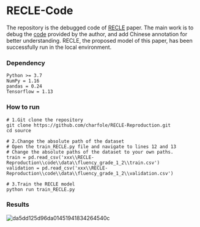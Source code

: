# RECLE-Code

The repository is the debugged code of [RECLE](https://ieeexplore.ieee.org/document/9171289) paper. The main work is to debug the [code](https://github.com/tal-ai/RECLE) provided by the author, and add Chinese annotation for better understanding.
RECLE, the proposed model of this paper, has been successfully run in the local environment.

### Dependency

```
Python >= 3.7
NumPy = 1.16
pandas = 0.24
Tensorflow = 1.13
```

### How to run

```shell
# 1.Git clone the repository
git clone https://github.com/charfole/RECLE-Reproduction.git
cd source

# 2.Change the absolute path of the dataset
# Open the train_RECLE.py file and navigate to lines 12 and 13
# Change the absolute paths of the dataset to your own paths.
train = pd.read_csv('xxx\\RECLE-Reproduction\\code\\data\\fluency_grade_1_2\\train.csv')
validation = pd.read_csv('xxx\\RECLE-Reproduction\\code\\data\\fluency_grade_1_2\\validation.csv')

# 3.Train the RECLE model
python run train_RECLE.py
```

### Results

![da5dd125d96da01451941834264540c](https://charfole-blog.oss-cn-shenzhen.aliyuncs.com/image/da5dd125d96da01451941834264540c-1621607650402.png)

